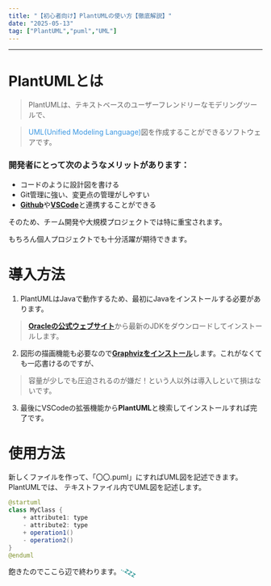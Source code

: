 ```yaml
---
title: "【初心者向け】PlantUMLの使い方【徹底解説】"
date: "2025-05-13"
tag: ["PlantUML","puml","UML"]
---
```

___

# PlantUMLとは

> PlantUMLは、テキストベースのユーザーフレンドリーなモデリングツールで、

> <span style="color:rgb(59, 151, 226)">UML(Unified Modeling Language)</span>図を作成することができるソフトウェアです。

### 開発者にとって次のようなメリットがあります：

- コードのように設計図を書ける
- Git管理に強い、変更点の管理がしやすい
- <span style="color: purple">[**Github**](https://github.com/)</span>や<span style="color:purple">[**VSCode**](https://code.visualstudio.com/)</span>と連携することができる

そのため、チーム開発や大規模プロジェクトでは特に重宝されます。

もちろん個人プロジェクトでも十分活躍が期待できます。

# 導入方法

1. PlantUMLはJavaで動作するため、最初にJavaをインストールする必要があります。

> <span style="color: purple">[**Oracleの公式ウェブサイト**](https://github.com/)</span>から最新のJDKをダウンロードしてインストールします。

2. 図形の描画機能も必要なので<span style="color: purple">[**Graphvizをインストール**](https://www.graphviz.org/download/)</span>します。これがなくても一応書けるのですが、

> 容量が少しでも圧迫されるのが嫌だ！という人以外は導入しといて損はないです。

3. 最後にVSCodeの拡張機能から**PlantUML**と検索してインストールすれば完了です。

# 使用方法

新しくファイルを作って、「〇〇.puml」にすればUML図を記述できます。PlantUMLでは、
テキストファイル内でUML図を記述します。

```java
@startuml
class MyClass {
    + attribute1: type
    - attribute2: type
    + operation1()
    - operation2()
}
@enduml
```

飽きたのでここら辺で終わります。<span style="transform: rotate(30deg); display: inline-block;color: teal">..zzz</span>